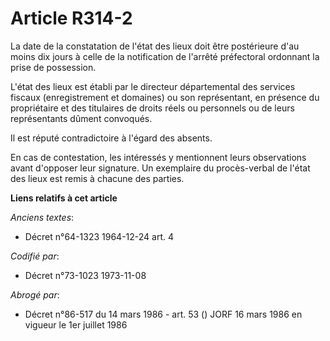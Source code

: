 # Article R314-2

La date de la constatation de l'état des lieux doit être postérieure d'au moins dix jours à celle de la notification de
l'arrêté préfectoral ordonnant la prise de possession.

L'état des lieux est établi par le directeur départemental des services fiscaux (enregistrement et domaines) ou son
représentant, en présence du propriétaire et des titulaires de droits réels ou personnels ou de leurs représentants dûment
convoqués.

Il est réputé contradictoire à l'égard des absents.

En cas de contestation, les intéressés y mentionnent leurs observations avant d'opposer leur signature. Un exemplaire du
procès-verbal de l'état des lieux est remis à chacune des parties.

**Liens relatifs à cet article**

_Anciens textes_:

  - Décret n°64-1323 1964-12-24 art. 4

_Codifié par_:

  - Décret n°73-1023 1973-11-08

_Abrogé par_:

  - Décret n°86-517 du 14 mars 1986 - art. 53 () JORF 16 mars 1986 en vigueur le 1er juillet 1986
